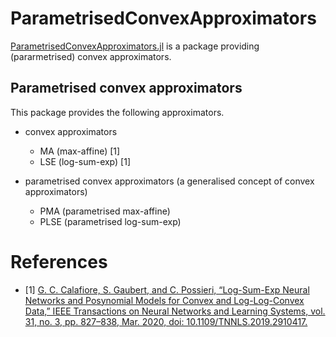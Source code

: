 # ParametrisedConvexApproximators

[ParametrisedConvexApproximators.jl](https://github.com/JinraeKim/ParametrisedConvexApproximators.jl) is a package providing (pararmetrised) convex approximators.

## Parametrised convex approximators

This package provides the following approximators. 
- convex approximators
    - MA (max-affine) [1]
    - LSE (log-sum-exp) [1]

- parametrised convex approximators (a generalised concept of convex approximators)
    - PMA (parametrised max-affine)
    - PLSE (parametrised log-sum-exp)


# References
- [1] [G. C. Calafiore, S. Gaubert, and C. Possieri, “Log-Sum-Exp Neural Networks and Posynomial Models for Convex and Log-Log-Convex Data,” IEEE Transactions on Neural Networks and Learning Systems, vol. 31, no. 3, pp. 827–838, Mar. 2020, doi: 10.1109/TNNLS.2019.2910417.](https://ieeexplore.ieee.org/abstract/document/8715799?casa_token=ptHxee1NJ30AAAAA:etAIY0UkR0yg6YK7mgtEzCzHavM0d6Cos1VNzpn0cw5hbiEnFnAxNDm1rflWjDAOa-iO6xU5Lg)
